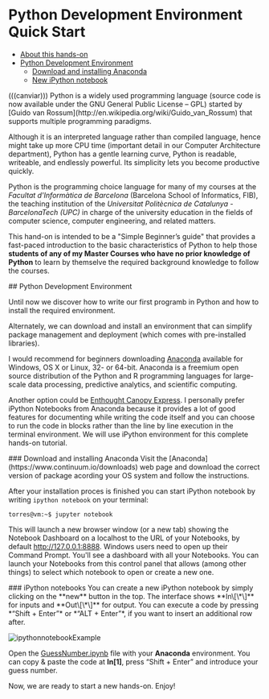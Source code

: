 # Python Development Environment Quick Start

* [About this hands-on](#about)
* [Python Development Environment](#environment)
    * [Download and installing Anaconda](#anaconda)
    * [New iPython notebook](#notebook)

<a name="about"/>
(((canviar))) Python is a widely used programming language (source code is now available under the GNU General Public License – GPL) started by [Guido van Rossum](http://en.wikipedia.org/wiki/Guido_van_Rossum) that supports multiple programming paradigms.

Although it is an interpreted language rather than compiled language, hence might take up more CPU time (important detail in our Computer Architecture department), Python has a gentle learning curve, Python is readable, writeable, and endlessly powerful. Its simplicity lets you become productive quickly. 

Python is the programming choice language for many of my courses at the *Facultat d'Informàtica de Barcelona*  (Barcelona School of Informatics, FIB), the teaching institution of the *Universitat Politècnica de Catalunya - BarcelonaTech (UPC)* in charge of the university education in the fields of computer science, computer engineering, and related matters.

This hand-on is intended to be a "Simple Beginner’s guide" that provides a fast-paced introduction to the basic characteristics of Python to help those **students of any of my Master Courses who have no prior knowledge of Python** to learn by themselve the required background knowledge to follow the courses.

<a name="environment"/>
## Python Development Environment
 
Until now we discover how to write our first programb in Python and how to install the required environment. 

Alternately, we can download and install an environment that can simplify package management and deployment (which comes with pre-installed libraries). 

I would recommend for beginners downloading [Anaconda](https://www.continuum.io/downloads) available for Windows, OS X or Linux, 32- or 64-bit. Anaconda is a freemium open source distribution of the Python and R programming languages for large-scale data processing, predictive analytics, and scientific computing.

Another option could be [Enthought Canopy Express](https://store.enthought.com/downloads/#default). I personally prefer iPython Notebooks from Anaconda because it provides a lot of good features for documenting while writing the code itself and you can choose to run the code in blocks rather than the line by line execution in the terminal environment. We will use iPython environment for this complete hands-on tutorial.

<a name="anaconda"/>
### Download and installing Anaconda
Visit the [Anaconda](https://www.continuum.io/downloads) web page and download the correct version of package acording your OS system and follow the instructions. 

After your installation proces is finished you can start iPython notebook by writing `ipython notebook` on your terminal:
``` 
torres@vm:~$ jupyter notebook

```


This will launch a new browser window (or a new tab) showing the Notebook Dashboard on a localhost to the URL of your Notebooks, by default http://127.0.0.1:8888. Windows users need to open up their Command Prompt. You'll see a dashboard with all your Notebooks. You can launch your Notebooks from this control panel that allows (among other things) to select which notebook to open or create a new one. 

<a name="notebook"/>
### iPython notebooks
You can create a new iPython notebook by simply clicking on the **new** button  in the top. The interface shows **In\[\*\]**  for inputs and **Out\[\*\]** for output. You can execute a code by pressing *“Shift + Enter”* or *“ALT + Enter”*, if you want to insert an additional row after.


![ipythonnotebookExample](https://github.com/jorditorresBCN/Python-Quick-Start/blob/master/img/ipythonnotebookExample.png)

Open the [GuessNumber.ipynb](https://github.com/jorditorresBCN/Python-Quick-Start/blob/master/GuessNumber.ipynb) file with your **Anaconda** environment. You can copy \& paste the code at **In\[1\]**, press “Shift + Enter” and introduce your guess number.


Now, we are ready to start a new hands-on. Enjoy!
